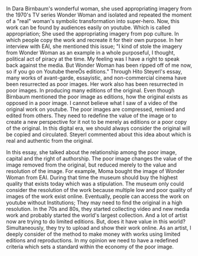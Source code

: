 In Dara Birnbaum's wonderful woman, she used appropriating imagery from the 1970's TV series Wonder Woman and isolated and repeated the moment of a "real" woman's symbolic transformation into super-hero. Now, this work can be found by audiences easily on youtube. Which is called appropriation; She used the appropriating imagery from pop culture. In which people copy the work and recreate it for their own purpose. In her interview with EAI, she mentioned this issue; "I kind of stole the imagery from Wonder Woman as an example in a whole purposeful, I thought, political act of piracy at the time. My feeling was I have a right to speak back against the media. But Wonder Woman has been ripped off of me now, so if you go on Youtube thereÕs editions."
Through Hito Steyerl's essay, many works of avant-garde, essayistic, and non-commercial cinema have been resurrected as poor images. Her work also has been resurrected in poor images. In producing many editions of the original. Even though Birnbaum mentioned the poor image as editions, how the original exists as opposed in a poor image. I cannot believe what I saw of a video of the original work on youtube. The poor images are compressed, remixed and edited from others. They need to redefine the value of the image or to create a new perspective for it not to be merely as editions or a poor copy of the original. In this digital era, we should always consider the original will be copied and circulated. Steyerl commented about this idea about which is real and authentic from the original.

In this essay, she talked about the relationship among the poor image, capital and the right of authorship. The poor image changes the value of the image removed from the original, but reduced merely to the value and resolution of the image. For example, Moma bought the image of Wonder Woman from EAI. During that time the museum should buy the highest quality that exists today which was a stipulation. The museum only could consider the resolution of the work because multiple low and poor quality of images of the work exist online. Eventually, people can access the work on youtube without Institutions; They may need to find the original in a high resolution. 
In the 70s and 80s, they started collecting video and new media work and probably started the world's largest collection. And a lot of artist now are trying to do limited editions. But, does it have value in this world? Simultaneously, they try to upload and show their work online. 
 As an artist, I deeply consider of the method to make money with works using limited editions and reproductions. In my opinion we need to have a redefined criteria which sets a standard within the economy of the poor image.


